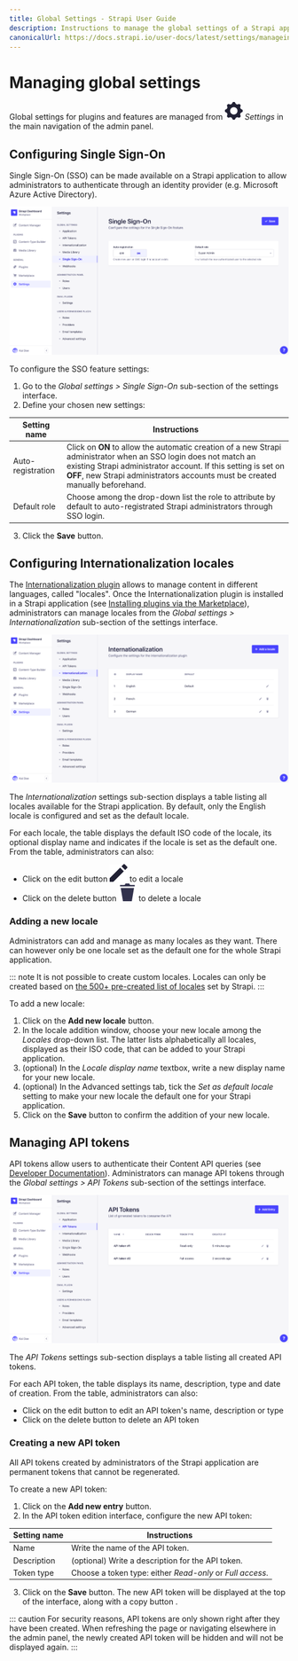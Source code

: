 ```yaml
---
title: Global Settings - Strapi User Guide
description: Instructions to manage the global settings of a Strapi application in the admin panel.
canonicalUrl: https://docs.strapi.io/user-docs/latest/settings/manageing-global-settings.html
---
```


# Managing global settings

Global settings for plugins and features are managed from ![Settings icon](../assets/icons/settings.svg) *Settings* in the main navigation of the admin panel.

## Configuring Single Sign-On <GoldBadge withLinkIcon link="https://strapi.io/pricing-self-hosted" />

Single Sign-On (SSO) can be made available on a Strapi application to allow administrators to authenticate through an identity provider (e.g. Microsoft Azure Active Directory).

![SSO settings](../assets/settings/settings-sso.png)

To configure the SSO feature settings:

1. Go to the *Global settings > Single Sign-On* sub-section of the settings interface.
2. Define your chosen new settings:

| Setting name      | Instructions                                                                                                                                                                                                                                                        |
| ----------------- | --------------------------------------------------------------------------------------------------------------------------------------------------------------------------------------------------------------------------------------------------------------------|
| Auto-registration | Click on **ON** to allow the automatic creation of a new Strapi administrator when an SSO login does not match an existing Strapi administrator account. If this setting is set on **OFF**, new Strapi administrators accounts must be created manually beforehand. |
| Default role      | Choose among the drop-down list the role to attribute by default to auto-registrated Strapi administrators through SSO login.                                                                                                                                       |

3. Click the **Save** button.

## Configuring Internationalization locales

The [Internationalization plugin](/user-docs/latest/plugins/strapi-plugins.md#internationalization-plugin) allows to manage content in different languages, called "locales". Once the Internationalization plugin is installed in a Strapi application (see [Installing plugins via the Marketplace](../plugins/installing-plugins-via-marketplace.md)), administrators can manage locales from the *Global settings > Internationalization* sub-section of the settings interface.

![i18n settings](../assets/settings/settings-i18n.png)

The *Internationalization* settings sub-section displays a table listing all locales available for the Strapi application. By default, only the English locale is configured and set as the default locale. 

For each locale, the table displays the default ISO code of the locale, its optional display name and indicates if the locale is set as the default one. From the table, administrators can also:

- Click on the edit button ![Edit icon](../assets/icons/edit.svg) to edit a locale
- Click on the delete button ![Delete icon](../assets/icons/delete.svg) to delete a locale

### Adding a new locale

Administrators can add and manage as many locales as they want. There can however only be one locale set as the default one for the whole Strapi application.

::: note
It is not possible to create custom locales. Locales can only be created based on [the 500+ pre-created list of locales](https://github.com/strapi/strapi/blob/releases/v4/packages/plugins/i18n/server/constants/iso-locales.json) set by Strapi.
:::

To add a new locale:

1. Click on the **Add new locale** button.
2. In the locale addition window, choose your new locale among the *Locales* drop-down list. The latter lists alphabetically all locales, displayed as their ISO code, that can be added to your Strapi application.
3. (optional) In the *Locale display name* textbox, write a new display name for your new locale.
4. (optional) In the Advanced settings tab, tick the *Set as default locale* setting to make your new locale the default one for your Strapi application.
5. Click on the **Save** button to confirm the addition of your new locale.

## Managing API tokens

API tokens allow users to authenticate their Content API queries (see [Developer Documentation](/developer-docs/latest/setup-deployment-guides/configurations/required/admin-panel.md#api-tokens)). Administrators can manage API tokens through the *Global settings > API Tokens* sub-section of the settings interface.

![API tokens](../assets/settings/settings_api-token.png)

The *API Tokens* settings sub-section displays a table listing all created API tokens.

For each API token, the table displays its name, description, type and date of creation. From the table, administrators can also:

- Click on the edit button <!-- icon --> to edit an API token's name, description or type
- Click on the delete button <!-- icon --> to delete an API token

### Creating a new API token

All API tokens created by administrators of the Strapi application are permanent tokens that cannot be regenerated.

To create a new API token:

1. Click on the **Add new entry** button.
2. In the API token edition interface, configure the new API token:

| Setting name | Instructions                                              |
|--------------|-----------------------------------------------------------|
| Name         | Write the name of the API token.                          |
| Description  | (optional) Write a description for the API token.         |
| Token type   | Choose a token type: either *Read-only* or *Full access*. |

3. Click on the **Save** button. The new API token will be displayed at the top of the interface, along with a copy button <!-- icon -->.

::: caution
For security reasons, API tokens are only shown right after they have been created. When refreshing the page or navigating elsewhere in the admin panel, the newly created API token will be hidden and will not be displayed again.
:::

